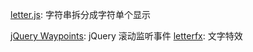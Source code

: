[letter.js](https://github.com/davatron5000/Lettering.js): 字符串拆分成字符单个显示

[jQuery Waypoints](https://github.com/imakewebthings/waypoints): jQuery 滚动监听事件
[letterfx](https://github.com/tuxsudo/letterfx): 文字特效 
